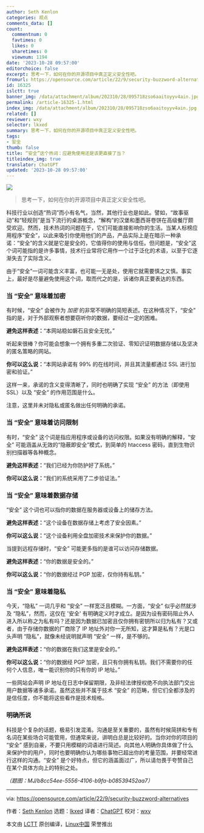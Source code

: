 ```yaml
---
author: Seth Kenlon
categories: 观点
comments_data: []
count:
  commentnum: 0
  favtimes: 0
  likes: 0
  sharetimes: 0
  viewnum: 1194
date: '2023-10-28 09:57:00'
editorchoice: false
excerpt: 思考一下，如何在你的开源项目中真正定义安全性吧。
fromurl: https://opensource.com/article/22/9/security-buzzword-alternatives
id: 16325
islctt: true
banner_img: /data/attachment/album/202310/28/095718zso6aaitoyyv4ain.jpg
permalink: /article-16325-1.html
index_img: /data/attachment/album/202310/28/095718zso6aaitoyyv4ain.jpg.thumb.jpg
related: []
reviewer: wxy
selector: lkxed
summary: 思考一下，如何在你的开源项目中真正定义安全性吧。
tags:
- 安全
thumb: false
title: “安全”这个热词：应避免使用还是该更直接了当？
titleindex_img: true
translator: ChatGPT
updated: '2023-10-28 09:57:00'
---
```


![](/data/attachment/album/202310/28/095718zso6aaitoyyv4ain.jpg)



> 
> 思考一下，如何在你的开源项目中真正定义安全性吧。
> 
> 
> 


科技行业以创造“热词”而小有名气，当然，其他行业也是如此。譬如，“故事驱动”和“轻规则”是当下流行的桌游概念，“解构”的汉堡和墨西哥卷饼在高级餐厅颇受欢迎。然而，技术热词的问题在于，它们可能直接影响你的生活。当某人标榜应用程序“安全”，以此来吸引你使用他们的产品，产品实际上是在暗示一种承诺：“安全”的含义就是它是安全的，它值得你的使用与信任。但问题是，“安全”这个词可能指的是许多事情，技术行业常将它用作一个过于泛化的术语，以至于它逐渐失去了实际含义。


由于“安全”一词可能含义丰富，也可能一无是处，使用它就需要慎之又慎。事实上，最好是尽量避免使用这个词，取而代之的是，诉诸你真正要表达的东西。


### 当 “安全” 意味着加密


有时候，“安全” 会被作为 *加密* 的非常不明确的简短表述。在这种情况下，“安全” 指的是，对于外部观察者想要窃听你的数据，要经过一定的困难。


**避免这样表述：**“本网站稳如磐石且安全无忧。”


听起来很棒？你可能会想象一个拥有多重二次验证、零知识证明数据存储以及坚决的匿名策略的网站。


**你可以这么说：**“本网站承诺有 99% 的在线时间，并且其流量都通过 SSL 进行加密和验证。”


这样一来，承诺的含义变得清晰了，同时也明确了实现 “安全” 的方法（即使用 SSL）以及 “安全“ 的作用范围是什么。


注意，这里并未对隐私或匿名做出任何明确的承诺。


### 当 “安全” 意味着访问限制


有时，“安全” 这个词是指应用程序或设备的访问权限。如果没有明确的解释，“安全” 可能涵盖从无效的“隐蔽即安全”模式，到简单的 htaccess 密码，直到生物识别扫描器等各种概念。


**避免这样表述：**“我们已经为你防护好了系统。”


**你可以这么说：**“我们的系统采用了二步验证法。”


### 当 “安全” 意味着数据存储


“安全” 这个词也可以指你的数据在服务器或设备上的储存方法。


**避免这样表述：**“这个设备在数据存储上考虑了安全因素。”


**你可以这么说：**“这个设备利用全盘加密技术来保护你的数据。”


当提到远程存储时，“安全” 可能更多指的是谁可以访问存储数据。


**避免这样表述：**“你的数据是安全的。”


**你可以这么说：**“你的数据经过 PGP 加密，仅你持有私钥。”


### 当 “安全” 意味着隐私


今天，“隐私” 一词几乎和 “安全” 一样宽泛且模糊。一方面，“安全” 似乎必然就涉及 “隐私”，然而，这仅在 '安全' 有明确定义时才成立。是因为设有密码阻止外人进入所以称之为私有吗？还是因为数据已加密且仅你拥有密钥所以归为私有？又或者，由于存储你数据的厂商除了 IP 地址外对你一无所知，这才算是私有？光是口头声明 “隐私”，就像未经说明就声明 “安全” 一样，是不够的。


**避免这样表述：**“你的数据在我们这里是安全的。”


**你可以这么说：**“你的数据经 PGP 加密，且只有你拥有私钥。我们不需要你的任何个人信息，唯一能识别你的只有你的 IP 地址。”


一些网站会声明 IP 地址在日志中保留期限，及非经法律授权绝不向执法部门交出用户数据等诸多承诺。虽然这些并不属于技术 “安全” 的范畴，但它们全都涉及的是信任度，你不能将这些看作是技术规格。


### 明确所说


科技是个复杂的话题，极易引发混淆。沟通是至关重要的，虽然有时候简拼和专有名词在某些场合可能管用，但通常来说，讲明白总是比较好的。当你对你的项目的 “安全” 感到自豪，不要只用模糊的词语进行简述。向其他人明确你具体做了什么来保护你的用户，同时也要明确你认为哪些事物已超出你的考量范围，并要经常进行这样的沟通。“安全” 是个好特点，但它的涵盖面过广，所以请勿畏于夸赞自己在某个具体方向上的特别之处。


*（题图：MJ/b8cc54ee-5556-4106-b9fa-b08539452aa7）*




---


via: <https://opensource.com/article/22/9/security-buzzword-alternatives>


作者：[Seth Kenlon](https://opensource.com/users/seth) 选题：[lkxed](https://github.com/lkxed) 译者：[ChatGPT](https://linux.cn/lctt/ChatGPT) 校对：[wxy](https://github.com/wxy)


本文由 [LCTT](https://github.com/LCTT/TranslateProject) 原创编译，[Linux中国](https://linux.cn/) 荣誉推出